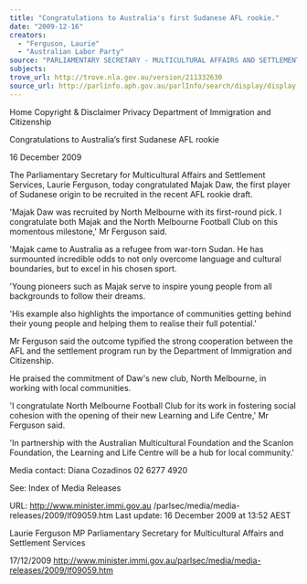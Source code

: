 ```yaml
---
title: "Congratulations to Australia's first Sudanese AFL rookie."
date: "2009-12-16"
creators:
  - "Ferguson, Laurie"
  - "Australian Labor Party"
source: "PARLIAMENTARY SECRETARY - MULTICULTURAL AFFAIRS AND SETTLEMENT SERVICES"
subjects:
trove_url: http://trove.nla.gov.au/version/211332630
source_url: http://parlinfo.aph.gov.au/parlInfo/search/display/display.w3p;query=Id%3A%22media/pressrel/JWHV6%22
---
```


 Home  Copyright & Disclaimer  Privacy  Department of Immigration and Citizenship   

 Congratulations to Australia’s first  Sudanese AFL rookie 

 16 December 2009 

 The Parliamentary Secretary for Multicultural Affairs and  Settlement Services, Laurie Ferguson, today congratulated Majak  Daw, the first player of Sudanese origin to be recruited in the  recent AFL rookie draft. 

 'Majak Daw was recruited by North Melbourne with its first-round  pick. I congratulate both Majak and the North Melbourne Football  Club on this momentous milestone,' Mr Ferguson said.  

 'Majak came to Australia as a refugee from war-torn Sudan. He  has surmounted incredible odds to not only overcome language  and cultural boundaries, but to excel in his chosen sport. 

 'Young pioneers such as Majak serve to inspire young people  from all backgrounds to follow their dreams. 

 'His example also highlights the importance of communities  getting behind their young people and helping them to realise their  full potential.' 

 Mr Ferguson said the outcome typified the strong cooperation  between the AFL and the settlement program run by the  Department of Immigration and Citizenship. 

 He praised the commitment of Daw's new club, North Melbourne,  in working with local communities. 

 'I congratulate North Melbourne Football Club for its work in  fostering social cohesion with the opening of their new Learning  and Life Centre,' Mr Ferguson said. 

 'In partnership with the Australian Multicultural Foundation and the  Scanlon Foundation, the Learning and Life Centre will be a hub for  local community.' 

 Media contact: Diana Cozadinos 02 6277 4920 

 See: Index of Media Releases 

 URL: http://www.minister.immi.gov.au /parlsec/media/media-releases/2009/lf09059.htm   Last update: 16 December 2009 at 13:52 AEST  

 Laurie Ferguson MP  Parliamentary Secretary for Multicultural Affairs and Settlement Services 

 17/12/2009 http://www.minister.immi.gov.au/parlsec/media/media-releases/2009/lf09059.htm

